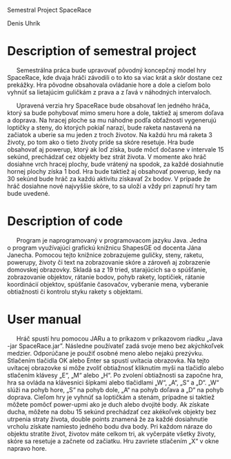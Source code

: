 ﻿Semestral Project SpaceRace

Denis Uhrík

# Description of semestral project

`	`Semestrálna práca bude upravovať pôvodný koncepčný model hry SpaceRace, kde dvaja hráči závodili o to kto sa viac krát a skôr dostane cez prekážky. Hra pôvodne obsahovala ovládanie hore a dole a cieľom bolo vyhnúť sa lietajúcim guličkám z prava a z ľavá v náhodných intervaloch.

`	`Upravená verzia hry SpaceRace bude obsahovať len jedného hráča, ktorý sa bude pohybovať mimo smeru hore a dole, taktiež aj smerom doľava a doprava. Na hracej ploche sa mu náhodne podľa obťažnosti vygenerujú loptičky a steny, do ktorých pokiaľ narazí, bude raketa nastavená na začiatok a uberie sa mu jeden z troch životov. Na každú hru má raketa 3 životy, po tom ako o tieto životy príde sa skóre resetuje. Hra bude obsahovať aj powerup, ktorý ak loď získa, bude môcť dočasne v intervale 15 sekúnd, prechádzať cez objekty bez strát života. V momente ako hráč dosiahne vrch hracej plochy, bude vrátený na spodok, za každé dosiahnutie hornej plochy získa 1 bod. Hra bude taktiež aj obsahovať powerup, kedy na 30 sekúnd bude hráč za každú aktivitu získavať 2x bodov. V prípade že hráč dosiahne nové najvyššie skóre, to sa uloží a vždy pri zapnutí hry tam bude uvedené.

# Description of code

`	`Program je naprogramovaný v programovacom jazyku Java. Jedna o program využívajúci grafickú knižnicu ShapesGE od docenta Jána Janecha. Pomocou tejto knižnice zobrazujeme guličky, steny, raketu, powerupy, životy či text na zobrazovanie skóre a zároveň aj zobrazenie domovskej obrazovky. Skladá sa z 19 tried, starajúcich sa o spúšťanie, zobrazovanie objektov, rátanie bodov, pohyb rakety, loptičiek, rátanie koordinácií objektov, spúšťanie časovačov, vyberanie mena, vyberanie obtiažnosti či kontrolu styku rakety s objektami.

# User manual

`	`Hráč spustí hru pomocou JARu a to príkazom v príkazovom riadku
„Java -jar SpaceRace.jar”. Následne používateľ zadá svoje meno bez akýchkoľvek medzier. Odporúčane je použiť osobné meno alebo nejakú prezývku. Stlačením tlačidla OK alebo Enter sa spustí uvítacia obrazovka. Na tejto uvítacej obrazovke si môže zvoliť obtiažnosť kliknutím myši na tlačidlo alebo stlačením klávesy „E“, „M“ alebo „H“. Po zvolení obtiažnosti sa započne hra, hra sa ovláda na klávesnici šípkami alebo tlačidlami „W“, „A“, „S“ a „D“. „W“ slúži na pohyb hore, „S“ na pohyb dole, „A“ na pohyb doľava a „D“ na pohyb doprava. Cieľom hry je vyhnúť sa loptičkám a stenám, prípadne si taktiež môžete pomôcť power-upmi ako je duch alebo dvojité body. Ak získate ducha, môžete na dobu 15 sekúnd prechádzať cez akékoľvek objekty bez utrpenia straty života, double points znamená že za každé dosiahnutie vrcholu získate namiesto jedného bodu dva body. Pri každom náraze do objektu stratíte život, životov máte celkom tri, ak vyčerpáte všetky životy, skóre sa resetuje a začnete od začiatku. Hru zavriete stlačením „X“ v okne napravo hore.
